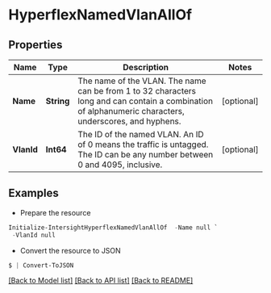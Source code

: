 # HyperflexNamedVlanAllOf
## Properties

Name | Type | Description | Notes
------------ | ------------- | ------------- | -------------
**Name** | **String** | The name of the VLAN. The name can be from 1 to 32 characters long and can contain a combination of alphanumeric characters, underscores, and hyphens. | [optional] 
**VlanId** | **Int64** | The ID of the named VLAN. An ID of 0 means the traffic is untagged. The ID can be any number between 0 and 4095, inclusive. | [optional] 

## Examples

- Prepare the resource
```powershell
Initialize-IntersightHyperflexNamedVlanAllOf  -Name null `
 -VlanId null
```

- Convert the resource to JSON
```powershell
$ | Convert-ToJSON
```

[[Back to Model list]](../README.md#documentation-for-models) [[Back to API list]](../README.md#documentation-for-api-endpoints) [[Back to README]](../README.md)

